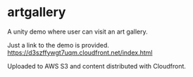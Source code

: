 # artgallery
A unity demo where user can visit an art gallery.

Just a link to the demo is provided.  https://d3szffywgt7uqm.cloudfront.net/index.html

Uploaded to AWS S3 and content distributed with Cloudfront.


